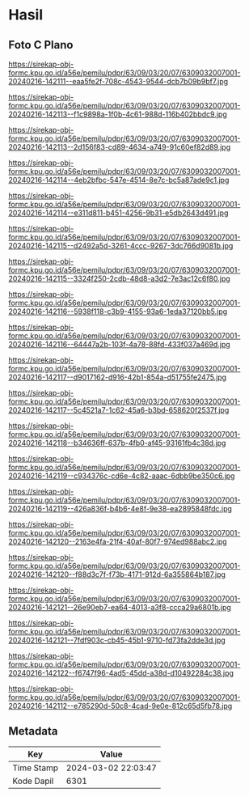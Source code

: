 # Hasil

## Foto C Plano

https://sirekap-obj-formc.kpu.go.id/a56e/pemilu/pdpr/63/09/03/20/07/6309032007001-20240216-142111--eaa5fe2f-708c-4543-9544-dcb7b09b9bf7.jpg

https://sirekap-obj-formc.kpu.go.id/a56e/pemilu/pdpr/63/09/03/20/07/6309032007001-20240216-142113--f1c9898a-1f0b-4c61-988d-116b402bbdc9.jpg

https://sirekap-obj-formc.kpu.go.id/a56e/pemilu/pdpr/63/09/03/20/07/6309032007001-20240216-142113--2d156f83-cd89-4634-a749-91c60ef82d89.jpg

https://sirekap-obj-formc.kpu.go.id/a56e/pemilu/pdpr/63/09/03/20/07/6309032007001-20240216-142114--4eb2bfbc-547e-4514-8e7c-bc5a87ade9c1.jpg

https://sirekap-obj-formc.kpu.go.id/a56e/pemilu/pdpr/63/09/03/20/07/6309032007001-20240216-142114--e311d811-b451-4256-9b31-e5db2643d491.jpg

https://sirekap-obj-formc.kpu.go.id/a56e/pemilu/pdpr/63/09/03/20/07/6309032007001-20240216-142115--d2492a5d-3261-4ccc-9267-3dc766d9081b.jpg

https://sirekap-obj-formc.kpu.go.id/a56e/pemilu/pdpr/63/09/03/20/07/6309032007001-20240216-142115--3324f250-2cdb-48d8-a3d2-7e3ac12c6f80.jpg

https://sirekap-obj-formc.kpu.go.id/a56e/pemilu/pdpr/63/09/03/20/07/6309032007001-20240216-142116--5938f118-c3b9-4155-93a6-1eda37120bb5.jpg

https://sirekap-obj-formc.kpu.go.id/a56e/pemilu/pdpr/63/09/03/20/07/6309032007001-20240216-142116--64447a2b-103f-4a78-88fd-433f037a469d.jpg

https://sirekap-obj-formc.kpu.go.id/a56e/pemilu/pdpr/63/09/03/20/07/6309032007001-20240216-142117--d9017162-d916-42b1-854a-d51755fe2475.jpg

https://sirekap-obj-formc.kpu.go.id/a56e/pemilu/pdpr/63/09/03/20/07/6309032007001-20240216-142117--5c4521a7-1c62-45a6-b3bd-658620f2537f.jpg

https://sirekap-obj-formc.kpu.go.id/a56e/pemilu/pdpr/63/09/03/20/07/6309032007001-20240216-142118--b34636ff-637b-4fb0-af45-93161fb4c38d.jpg

https://sirekap-obj-formc.kpu.go.id/a56e/pemilu/pdpr/63/09/03/20/07/6309032007001-20240216-142119--c934376c-cd6e-4c82-aaac-6dbb9be350c6.jpg

https://sirekap-obj-formc.kpu.go.id/a56e/pemilu/pdpr/63/09/03/20/07/6309032007001-20240216-142119--426a836f-b4b6-4e8f-9e38-ea2895848fdc.jpg

https://sirekap-obj-formc.kpu.go.id/a56e/pemilu/pdpr/63/09/03/20/07/6309032007001-20240216-142120--2163e4fa-21f4-40af-80f7-974ed988abc2.jpg

https://sirekap-obj-formc.kpu.go.id/a56e/pemilu/pdpr/63/09/03/20/07/6309032007001-20240216-142120--f88d3c7f-f73b-4171-912d-6a355864b187.jpg

https://sirekap-obj-formc.kpu.go.id/a56e/pemilu/pdpr/63/09/03/20/07/6309032007001-20240216-142121--26e90eb7-ea64-4013-a3f8-ccca29a6801b.jpg

https://sirekap-obj-formc.kpu.go.id/a56e/pemilu/pdpr/63/09/03/20/07/6309032007001-20240216-142121--7fdf903c-cb45-45b1-9710-fd73fa2dde3d.jpg

https://sirekap-obj-formc.kpu.go.id/a56e/pemilu/pdpr/63/09/03/20/07/6309032007001-20240216-142122--f6747f96-4ad5-45dd-a38d-d10492284c38.jpg

https://sirekap-obj-formc.kpu.go.id/a56e/pemilu/pdpr/63/09/03/20/07/6309032007001-20240216-142112--e785290d-50c8-4cad-9e0e-812c65d5fb78.jpg


## Metadata

| Key        | Value               |
| ---------- | ------------------- |
| Time Stamp | 2024-03-02 22:03:47 |
| Kode Dapil | 6301                |



